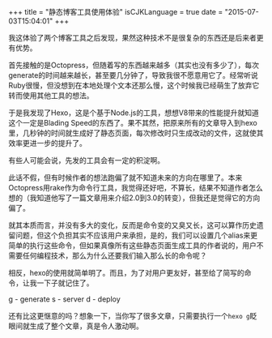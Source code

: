 +++
title  = "静态博客工具使用体验"
isCJKLanguage = true
date = "2015-07-03T15:04:01"
+++


我这体验了两个博客工具之后发现，果然这种技术不是很复杂的东西还是后来者更有优势。

首先接触的是Octopress，但随着写的东西越来越多（其实也没有多少了），每次generate的时间越来越长，甚至要几分钟了，导致我很不愿意用它了。经常听说Ruby很慢，但没想到在本地处理个文本还那么慢，这个时候我已经萌生了放弃它转而使用其他工具的想法。

于是我发现了Hexo，这是个基于Node.js的工具，想想V8带来的性能提升就知道这个一定是Blading Speed的东西了。果不其然，把原来所有的文章导入到hexo里，几秒钟的时间就生成好了静态页面，每次修改时只生成改动的文件，这就使其效率更进一步的提升了。

有些人可能会说，先发的工具会有一定的积淀啊。

此话不假，但有时候作者的想法跑偏了就不知道未来的方向在哪里了。本来Octopress用rake作为命令行工具，我觉得还好吧，不算长，结果不知道作者怎么想的（我知道他写了一篇文章用来介绍2.0到3.0的转变），但我还是觉得它的方向偏了。

就其本质而言，并没有多大的变化，反而是命令变的又臭又长，这可以算作历史遗留问题，但这个负担其实不应该用户来承担，是的，我们可以设置几个alias来更简单的执行这些命令，但如果真像所有这些静态页面生成工具的作者说的，用户不需要任何编程技术，那么为什么还要我们输入那么长的命令呢？

相反，hexo的使用就简单明了。而且，为了对用户更友好，甚至给了简写的命令，让我一下子就记住了。

g - generate
s - server
d - deploy

还有比这更惬意的吗？想象一下，当你写了很多文章，只需要执行一个`hexo g`眨眼间就生成了整个文章，真是令人激动啊。
